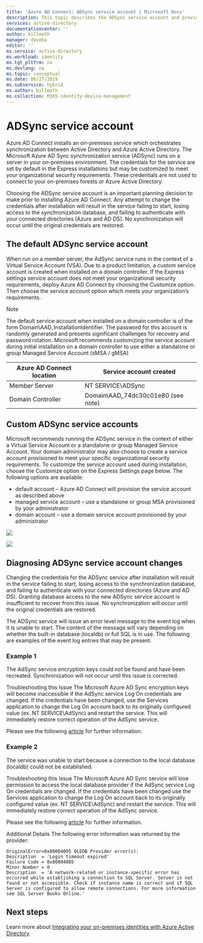 ```yaml
---
title: 'Azure AD Connect: ADSync service account | Microsoft Docs'
description: This topic describes the ADSync service account and provides best practices regarding the account.
services: active-directory
documentationcenter: ''
author: billmath
manager: daveba
editor: ''
ms.service: active-directory
ms.workload: identity
ms.tgt_pltfrm: na
ms.devlang: na
ms.topic: conceptual
ms.date: 06/27/2019
ms.subservice: hybrid
ms.author: billmath
ms.collection: M365-identity-device-management
---
```


# ADSync service account
Azure AD Connect installs an on-premises service which orchestrates synchronization between Active Directory and Azure Active Directory.  The Microsoft Azure AD Sync synchronization service (ADSync) runs on a server in your on-premises environment.  The credentials for the service are set by default in the Express installations but may be customized to meet your organizational security requirements.  These credentials are not used to connect to your on-premises forests or Azure Active Directory.

Choosing the ADSync service account is an important planning decision to make prior to installing Azure AD Connect.  Any attempt to change the credentials after installation will result in the service failing to start, losing access to the synchronization database, and failing to authenticate with your connected directories (Azure and AD DS).  No synchronization will occur until the original credentials are restored.

## The default ADSync service account

When run on a member server, the AdSync service runs in the context of a Virtual Service Account (VSA).  Due to a product limitation, a custom service account is created when installed on a domain controller.  If the Express settings service account does not meet your organizational security requirements, deploy Azure AD Connect by choosing the Customize option.  Then choose the service account option which meets your organization’s requirements.

>[!NOTE]
>The default service account when installed on a domain controller is of the form Domain\AAD_InstallationIdentifier.  The password for this account is randomly generated and presents significant challenges for recovery and password rotation.  Microsoft recommends customizing the service account during initial installation on a domain controller to use either a standalone or group Managed Service Account (sMSA / gMSA)

|Azure AD Connect location|Service account created|
|-----|-----|
|Member Server|NT SERVICE\ADSync|
|Domain Controller|Domain\AAD_74dc30c01e80 (see note)|

## Custom ADSync service accounts
Microsoft recommends running the ADSync service in the context of either a Virtual Service Account or a standalone or group Managed Service Account.  Your domain administrator may also choose to create a service account provisioned to meet your specific organizational security requirements.   To customize the service account used during installation, choose the Customize option on the Express Settings page below.   The following options are available:

- default account – Azure AD Connect will provision the service account as described above
- managed service account – use a standalone or group MSA provisioned by your administrator
- domain account – use a domain service account provisioned by your administrator

![](media/concept-adsync-service-account/adsync1.png)

![](media/concept-adsync-service-account/adsync2.png)

## Diagnosing ADSync service account changes
Changing the credentials for the ADSync service after installation will result in the service failing to start, losing access to the synchronization database, and failing to authenticate with your connected directories (Azure and AD DS).  Granting database access to the new ADSync service account is insufficient to recover from this issue. No synchronization will occur until the original credentials are restored.

The ADSync service will issue an error level message to the event log when it is unable to start.  The content of the message will vary depending on whether the built-in database (localdb) or full SQL is in use.  The following are examples of the event log entries that may be present.

### Example 1

The AdSync service encryption keys could not be found and have been recreated.  Synchronization will not occur until this issue is corrected.

Troubleshooting this Issue
The Microsoft Azure AD Sync encryption keys will become inaccessible if the AdSync service Log On credentials are changed.  If the credentials have been changed, use the Services application to change the Log On account back to its originally configured value (ex. NT SERVICE\AdSync) and restart the service.  This will immediately restore correct operation of the AdSync service.

Please see the following [article](https://go.microsoft.com/fwlink/?linkid=2086764) for further information.

### Example 2

The service was unable to start because a connection to the local database (localdb)
could not be established.

Troubleshooting this Issue
The Microsoft Azure AD Sync service will lose permission to access the local database provider if the AdSync service Log On credentials are changed.  If the credentials have been changed use the Services application to change the Log On account back to its originally configured value (ex. NT SERVICE\AdSync) and restart the service.  This will immediately restore correct operation of the AdSync service.

Please see the following [article](https://go.microsoft.com/fwlink/?linkid=2086764) for further information.

Additional Details
The following error information was returned by the provider:
 

``` 
OriginalError=0x80004005 OLEDB Provider error(s): 
Description  = 'Login timeout expired'
Failure Code = 0x80004005
Minor Number = 0 
Description  = 'A network-related or instance-specific error has occurred while establishing a connection to SQL Server. Server is not found or not accessible. Check if instance name is correct and if SQL Server is configured to allow remote connections. For more information see SQL Server Books Online.'
```
## Next steps
Learn more about [Integrating your on-premises identities with Azure Active Directory](whatis-hybrid-identity.md).
